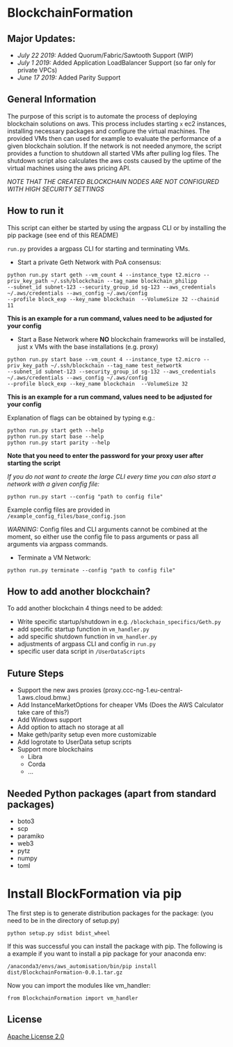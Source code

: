 # BlockchainFormation

## Major Updates:
 * *July 22 2019:* Added Quorum/Fabric/Sawtooth Support (WIP)
 * *July 1 2019:* Added Application LoadBalancer Support (so far only for private VPCs)
 * *June 17 2019:* Added Parity Support

## General Information

The purpose of this script is to automate the process of deploying blockchain solutions on aws.
This process includes starting ```x``` ec2 instances, installing necessary packages and configure the virtual machines.
The provided VMs then can used for example to evaluate the performance of a given blockchain solution.
If the network is not needed anymore, the script provides  a function to shutdown all started VMs after pulling log files.
The shutdown script also calculates the aws costs caused by the uptime of the virtual machines using the aws pricing API.

 *NOTE THAT THE CREATED BLOCKCHAIN NODES ARE NOT CONFIGURED WITH HIGH SECURITY SETTINGS* 
## How to run it
This script can either be started by using the argpass CLI or by installing the pip package (see end of this README)

```run.py``` provides a argpass CLI for starting and terminating VMs. 

* Start a private Geth Network with PoA consensus: 


```
python run.py start geth --vm_count 4 --instance_type t2.micro --priv_key_path ~/.ssh/blockchain --tag_name blockchain_philipp 
--subnet_id subnet-123 --security_group_id sg-123 --aws_credentials ~/.aws/credentials --aws_config ~/.aws/config 
--profile block_exp --key_name blockchain  --VolumeSize 32 --chainid 11
```
__This is an example for a run command, values need to be adjusted for your config__

* Start a Base Network where __NO__ blockchain frameworks will be installed, just x VMs with the base installations (e.g. proxy)


```
python run.py start base --vm_count 4 --instance_type t2.micro --priv_key_path ~/.ssh/blockchain --tag_name test_networtk 
--subnet_id subnet-123 --security_group_id sg-132 --aws_credentials ~/.aws/credentials --aws_config ~/.aws/config 
--profile block_exp --key_name blockchain  --VolumeSize 32
```
__This is an example for a run command, values need to be adjusted for your config__


Explanation of flags can be obtained by typing e.g.:
```
python run.py start geth --help
python run.py start base --help
python run.py start parity --help
```

__Note that you need to enter the password for your proxy user after starting the script__


*If you do not want to create the large CLI every time you can also  start a network with a given config file:*
```
python run.py start --config "path to config file" 
```
Example config files are provided in ```/example_config_files/base_config.json```

*WARNING:* Config files and CLI arguments cannot be combined at the moment, so either use the config file to pass arguments or pass all arguments via argpass commands.

* Terminate a VM Network:

```
python run.py terminate --config "path to config file" 
```

## How to add another blockchain?
To add another blockchain 4 things need to be added:
* Write specific startup/shutdown in e.g. ```/blockchain_specifics/Geth.py```
* add specific startup function in ```vm_handler.py```
* add specific shutdown function in ```vm_handler.py```
* adjustments of argpass CLI and config in ```run.py```
* specific user data script in ```/UserDataScripts```

## Future Steps
* Support the new aws proxies (proxy.ccc-ng-1.eu-central-1.aws.cloud.bmw.)
* Add InstanceMarketOptions for cheaper VMs (Does the AWS Calculator take care of this?)
* Add Windows support
* Add option to attach no storage at all
* Make geth/parity setup even more customizable
* Add logrotate to UserData setup scripts
*  Support more blockchains
    * Libra
    * Corda
    * ...

    
## Needed Python packages (apart from standard packages)
     
* boto3  
* scp   
* paramiko 
* web3   
* pytz     
* numpy 
* toml

# Install BlockFormation via pip

The first step is to generate distribution packages for the package:
(you need to be in the directory of setup.py)
```
python setup.py sdist bdist_wheel

```
If this was successful you can install the package with pip. The following is a example if you want to install a pip package for your anaconda env:


```
/anaconda3/envs/aws_automisation/bin/pip install dist/BlockchainFormation-0.0.1.tar.gz 

```

Now you can import the modules like vm_handler:
```
from BlockchainFormation import vm_handler
```


## License

[Apache License 2.0](LICENSE)